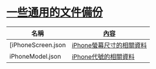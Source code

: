 # [一些通用的文件備份](https://iosref.com/)

|名稱|[內容](https://everymac.com/ultimate-mac-lookup/?search_keywords=iPhone16,1)|
|-|-|
|[iPhoneScreen.json|[iPhone螢幕尺寸的相關資料](http://www.idev101.com/code/User_Interface/sizes.html)|
|iPhoneModel.json|[iPhone代號的相關資料](https://www.theiphonewiki.com/wiki/Models)|